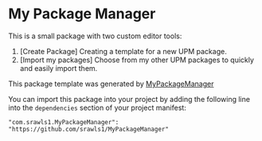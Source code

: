 # My Package Manager

This is a small package with two custom editor tools:
1. [Create Package] Creating a template for a new UPM package.
2. [Import my packages] Choose from my other UPM packages to quickly and easily import them.

This package template was generated by [MyPackageManager](https://github.com/srawls1/MyPackageManager)

You can import this package into your project by adding the following line into the `dependencies` section of your project manifest:

```
"com.srawls1.MyPackageManager": "https://github.com/srawls1/MyPackageManager"
```
